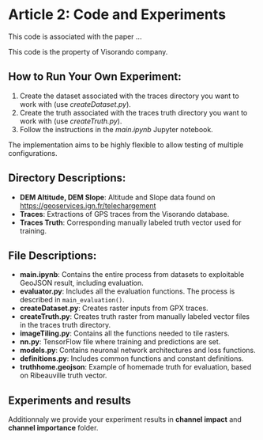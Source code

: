 # Article 2: Code and Experiments

This code is associated with the paper ...

This code is the property of Visorando company.

## How to Run Your Own Experiment:
1. Create the dataset associated with the traces directory you want to work with (use _createDataset.py_).
2. Create the truth associated with the traces truth directory you want to work with (use _createTruth.py_).
3. Follow the instructions in the _main.ipynb_ Jupyter notebook.

The implementation aims to be highly flexible to allow testing of multiple configurations.

## Directory Descriptions:
- **DEM Altitude, DEM Slope**: Altitude and Slope data found on https://geoservices.ign.fr/telechargement
- **Traces**: Extractions of GPS traces from the Visorando database.
- **Traces Truth**: Corresponding manually labeled truth vector used for training.

## File Descriptions:
- **main.ipynb**: Contains the entire process from datasets to exploitable GeoJSON result, including evaluation.
- **evaluator.py**: Includes all the evaluation functions. The process is described in `main_evaluation()`.
- **createDataset.py**: Creates raster inputs from GPX traces.
- **createTruth.py**: Creates truth raster from manually labeled vector files in the traces truth directory.
- **imageTiling.py**: Contains all the functions needed to tile rasters.
- **nn.py**: TensorFlow file where training and predictions are set.
- **models.py**: Contains neuronal network architectures and loss functions.
- **definitions.py**: Includes common functions and constant definitions.
- **truthhome.geojson**: Example of homemade truth for evaluation, based on Ribeauville truth vector.

## Experiments and results
Additionnaly we provide your experiment results in **channel impact** and **channel importance** folder.